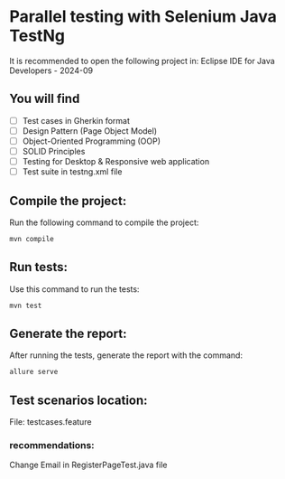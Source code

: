 # Parallel testing with Selenium Java TestNg
It is recommended to open the following project in: Eclipse IDE for Java Developers - 2024-09

## You will find
- [ ] Test cases in Gherkin format
- [ ] Design Pattern (Page Object Model)
- [ ] Object-Oriented Programming (OOP)
- [ ] SOLID Principles
- [ ] Testing for Desktop & Responsive web application
- [ ] Test suite in testng.xml file

## Compile the project:
Run the following command to compile the project:

```bash
mvn compile
```
## Run tests:
Use this command to run the tests:

```bash
mvn test
```

## Generate the report:
After running the tests, generate the report with the command:

```bash
allure serve
```

## Test scenarios location:
File: testcases.feature

### recommendations:
Change Email in RegisterPageTest.java file